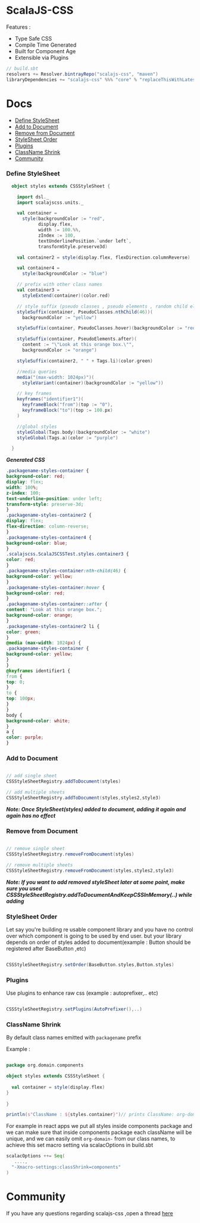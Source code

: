 # ScalaJS-CSS

Features : 

* Type Safe CSS
* Compile Time Generated 
* Built for Component Age 
* Extensible via Plugins

```scala
// build.sbt
resolvers += Resolver.bintrayRepo("scalajs-css", "maven")
libraryDependencies += "scalajs-css" %%% "core" % "replaceThisWithLatestVersionNumberFromReleaseTags"
```


# Docs 

* [Define StyleSheet](#define-stylesheet)
* [Add to Document](#add-to-document)
* [Remove from Document](#remove-from-document)
* [StyleSheet Order](#stylesheet-order)
* [Plugins](#plugins)
* [ClassName Shrink](#classname-shrink)
* [Community](#community)



### Define StyleSheet

```scala
  object styles extends CSSStyleSheet {

    import dsl._
    import scalajscss.units._

    val container =
      style(backgroundColor := "red",
            display.flex,
            width := 100.%%,
            zIndex := 100,
            textUnderlinePosition.`under left`,
            transformStyle.preserve3d)

    val container2 = style(display.flex, flexDirection.columnReverse)

    val container4 =
      style(backgroundColor := "blue")

    // prefix with other class names
    val container3 =
      styleExtend(container)(color.red)

    // style suffix (pseudo classes , pseudo elements , random child element)
    styleSuffix(container, PseudoClasses.nthChild(46))(
      backgroundColor := "yellow")

    styleSuffix(container, PseudoClasses.hover)(backgroundColor := "red")

    styleSuffix(container, PseudoElements.after)(
      content := "\"Look at this orange box.\"",
      backgroundColor := "orange")

    styleSuffix(container2, " " + Tags.li)(color.green)

    //media queries
    media("(max-width: 1024px)")(
      styleVariant(container)(backgroundColor := "yellow"))

    // key frames
    keyframes("identifier1")(
      keyframeBlock("from")(top := "0"),
      keyframeBlock("to")(top := 100.px)
    )

    //global styles
    styleGlobal(Tags.body)(backgroundColor := "white")
    styleGlobal(Tags.a)(color := "purple")

  }
```

***Generated CSS*** 

```css
.packagename-styles-container {
background-color: red;
display: flex;
width: 100%;
z-index: 100;
text-underline-position: under left;
transform-style: preserve-3d;
}
.packagename-styles-container2 {
display: flex;
flex-direction: column-reverse;
}
.packagename-styles-container4 {
background-color: blue;
}
.scalajscss.ScalaJSCSSTest.styles.container3 {
color: red;
}
.packagename-styles-container:nth-child(46) {
background-color: yellow;
}
.packagename-styles-container:hover {
background-color: red;
}
.packagename-styles-container::after {
content: "Look at this orange box.";
background-color: orange;
}
.packagename-styles-container2 li {
color: green;
}
@media (max-width: 1024px) {
.packagename-styles-container {
background-color: yellow;
}
}
@keyframes identifier1 {
from {
top: 0;
}
to {
top: 100px;
}
}
body {
background-color: white;
}
a {
color: purple;
}
```


### Add to Document

```scala

// add single sheet 
CSSStyleSheetRegistry.addToDocument(styles)

// add multiple sheets
CSSStyleSheetRegistry.addToDocument(styles,styles2,style3)

```

***Note: Once StyleSheet(styles) added to document, adding it again and again has no effect***

### Remove from Document

```scala

// remove single sheet 
CSSStyleSheetRegistry.removeFromDocument(styles)

// remove multiple sheets
CSSStyleSheetRegistry.removeFromDocument(styles,styles2,style3)

```

***Note: If you want to add removed styleSheet later at some point, make sure you used CSSStyleSheetRegistry.addToDocumentAndKeepCSSInMemory(..) while adding***


### StyleSheet Order

Let say you're building re usable component library and you have no control over which component is going to be used by end user. but your library depends on order of styles added to document(example : Button should be registered after BaseButton ,etc)

```scala

CSSStyleSheetRegistry.setOrder(BaseButton.styles,Button.styles)

```


### Plugins 


Use plugins to enhance raw css (example : autoprefixer,.. etc)

```scala

CSSStyleSheetRegistry.setPlugins(AutoPrefixer(),..)

```

### ClassName Shrink

By default class names emitted with `packagename` prefix 

Example : 

```scala

package org.domain.components

object styles extends CSSStyleSheet {
 
  val container = style(display.flex)
}
 
}

println(s"ClassName : ${styles.container}")// prints ClassName: org-domain-components-styles-container

```

For example in react apps we put all styles inside components package and we can make sure that inside components package each className will be unique, and we can easily omit `org-domain-` from our class names, to achieve this set macro setting  via scalacOptions in build.sbt


```scala
scalacOptions ++= Seq(
   ....,
  "-Xmacro-settings:classShrink=components"
)

```


# Community

If you have any questions regarding scalajs-css ,open a thread [here](https://github.com/scalajs-css/discuss/issues)



